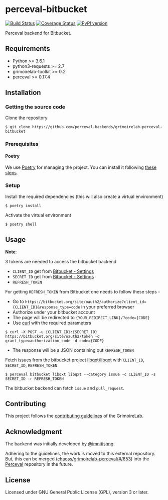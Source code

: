 # perceval-bitbucket
[![Build Status](https://github.com/perceval-backends/grimoirelab-perceval-bitbucket/workflows/tests/badge.svg)](https://github.com/perceval-backends/grimoirelab-perceval-bitbucket/actions?query=workflow:tests+branch:master+event:push) [![Coverage Status](https://img.shields.io/coveralls/perceval-backends/grimoirelab-perceval-bitbucket.svg)](https://coveralls.io/r/perceval-backends/grimoirelab-perceval-bitbucket?branch=master) [![PyPI version](https://badge.fury.io/py/perceval-bitbucket.svg)](https://badge.fury.io/py/perceval-bitbucket)

Perceval backend for Bitbucket.

## Requirements

* Python >= 3.6.1
* python3-requests >= 2.7
* grimoirelab-toolkit >= 0.2
* perceval >= 0.17.4

## Installation

### Getting the source code

Clone the repository
```
$ git clone https://github.com/perceval-backends/grimoirelab-perceval-bitbucket
```

### Prerequisites

#### Poetry

We use [Poetry](https://python-poetry.org/docs/) for managing the project. You can install it following [these steps](https://python-poetry.org/docs/#installation).

### Setup

Install the required dependencies (this will also create a virtual environment)
```
$ poetry install
```

Activate the virtual environment
```
$ poetry shell
```

## Usage

**Note**:

3 tokens are needed to access the bitbucket backend
- `CLIENT_ID` get from [Bitbucket - Settings](https://bitbucket.org/account/settings/)
- `SECRET_ID` get from [Bitbucket - Settings](https://bitbucket.org/account/settings/)
- `REFRESH_TOKEN`

For getting `REFRESH_TOKEN` from Bitbucket one needs to follow these steps -

- Go to `https://bitbucket.org/site/oauth2/authorize?client_id={CLIENT_ID}&response_type=code` in your preferred browser
- Authorize under your bitbucket account
- The page will be redirected to `{YOUR_REDIRECT_LINK}/?code={CODE}`
- Use [curl](https://curl.se/) with the required parameters
```
$ curl -X POST -u {CLIENT_ID}:{SECRET_ID} https://bitbucket.org/site/oauth2/token -d grant_type=authorization_code -d code={CODE}
```
- The response will be a JSON containing out `REFRESH_TOKEN`

Fetch issues from the bitbucket project [libqxt/libqxt](https://bitbucket.org/libqxt/libqxt) with `CLIENT_ID`, `SECRET_ID`, `REFRESH_TOKEN`
```
$ perceval bitbucket libqxt libqxt --category issue -c CLIENT_ID -s SECRET_ID -r REFRESH_TOKEN
```

The bitbucket backend can fetch `issue` and `pull_request`.

## Contributing

This project follows the [contributing guidelines](https://github.com/chaoss/grimoirelab/blob/master/CONTRIBUTING.md) of the GrimoireLab.

## Acknowledgment

The backend was initially developed by [@imnitishng](https://github.com/imnitishng).

Adhering to the guidelines, the work is moved to this external repository. But, this can be merged ([chaoss/grimoirelab-perceval/#/653](https://github.com/chaoss/grimoirelab-perceval/pull/653)) into the [Perceval](https://github.com/chaoss/grimoirelab-perceval) repository in the future.

## License

Licensed under GNU General Public License (GPL), version 3 or later.
